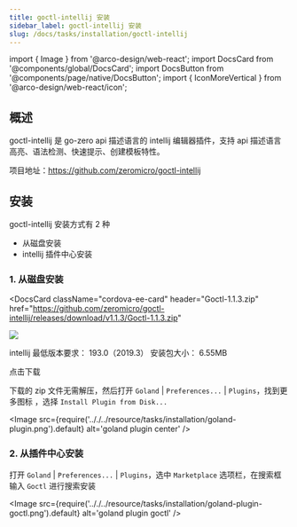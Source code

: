 ```yaml
---
title: goctl-intellij 安装
sidebar_label: goctl-intellij 安装
slug: /docs/tasks/installation/goctl-intellij
---
```


import { Image } from '@arco-design/web-react';
import DocsCard from '@components/global/DocsCard';
import DocsButton from '@components/page/native/DocsButton';
import { IconMoreVertical } from '@arco-design/web-react/icon';

## 概述

goctl-intellij 是 go-zero api 描述语言的 intellij 编辑器插件，支持 api 描述语言高亮、语法检测、快速提示、创建模板特性。

项目地址：https://github.com/zeromicro/goctl-intellij

## 安装

goctl-intellij 安装方式有 2 种

- 从磁盘安装
- intellij 插件中心安装

### 1. 从磁盘安装

<DocsCard
  className="cordova-ee-card"
  header="Goctl-1.1.3.zip"
  href="https://github.com/zeromicro/goctl-intellij/releases/download/v1.1.3/Goctl-1.1.3.zip"
>
  <div>
    <img src="/logos/logo.svg" class="cordova-ee-img" />
    <p>
      intellij 最低版本要求： 193.0（2019.3）
      安装包大小： 6.55MB
    </p>
    <DocsButton className="native-ee-detail">点击下载</DocsButton>
  </div>
</DocsCard>

下载的 zip 文件无需解压，然后打开 `Goland` | `Preferences...` | `Plugins`，找到更多图标 <IconMoreVertical />，选择 `Install Plugin from Disk...`

<Image
      src={require('.././../resource/tasks/installation/goland-plugin.png').default}
      alt='goland plugin center'
/>

### 2. 从插件中心安装

打开 `Goland` | `Preferences...` | `Plugins`，选中 `Marketplace` 选项栏，在搜索框输入 `Goctl` 进行搜索安装

<Image
      src={require('.././../resource/tasks/installation/goland-plugin-goctl.png').default}
      alt='goland plugin goctl'
/>
